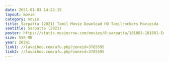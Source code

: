 ```yaml
---
date: 2021-01-03 14:22:15
layout: movie
category: movie
title: Sarpatta (2021) Tamil Movie Download HD Tamilrockers Moviesda
seotitle: Sarpatta (2021)
poster: https://static.moviecrow.com/movies/0-sarpatta/181883-181881-EoNiYASVcAE17_z-px144.jpg
size: 550 MB
year: 202m1
link1: //luvaihoo.com/afu.php?zoneid=3785595
link2: //luvaihoo.com/afu.php?zoneid=3785595
---
```

